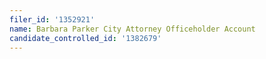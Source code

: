 ```yaml
---
filer_id: '1352921'
name: Barbara Parker City Attorney Officeholder Account
candidate_controlled_id: '1382679'
---
```

